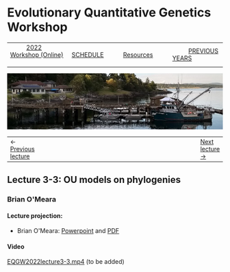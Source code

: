 
# Evolutionary Quantitative Genetics Workshop #

|        |        |        |    |
|--------|---------------------------------------------|--------------------|------------------------------------------|
| &nbsp;&nbsp;&nbsp;&nbsp;&nbsp;&nbsp;&nbsp;&nbsp;&nbsp; [2022 Workshop (Online)](/index.html) &nbsp;&nbsp;&nbsp;&nbsp;&nbsp;&nbsp;&nbsp;&nbsp;&nbsp; | &nbsp;&nbsp;&nbsp;&nbsp;&nbsp;&nbsp;&nbsp;&nbsp;&nbsp;&nbsp;&nbsp;&nbsp; [SCHEDULE](schedule.html) &nbsp;&nbsp;&nbsp;&nbsp;&nbsp;&nbsp;&nbsp;&nbsp;&nbsp; | &nbsp;&nbsp;&nbsp;&nbsp;&nbsp;&nbsp;&nbsp;&nbsp;&nbsp;&nbsp;&nbsp;&nbsp; [Resources](resources.html) &nbsp;&nbsp;&nbsp;&nbsp;&nbsp;&nbsp;&nbsp;&nbsp;&nbsp; | &nbsp;&nbsp;&nbsp;&nbsp;&nbsp;&nbsp;&nbsp;&nbsp;&nbsp; [PREVIOUS YEARS](previous.html) &nbsp;&nbsp;&nbsp;&nbsp;&nbsp;&nbsp; |


<div align="left">
<img src="/media/FHLimage2018b.jpg" alt="FHL waterfront in 2018">
</div>

<table><tr><td>&larr; <a href="lecture3-2.html">Previous lecture</a></td><td width="665">&nbsp;</td><td> <a href="lecture4-1.html">Next lecture &rarr;</a></td></tr></table>

  

## Lecture 3-3: OU models on phylogenies ##

### Brian O'Meara ###
  
#### Lecture projection: ####

* Brian O'Meara: [Powerpoint](https://drive.google.com/file/d/1c9h6XQ8-xIhKFKB_hhLp6qkIfGbTp8gu/view?usp=sharing) and [PDF](https://drive.google.com/file/d/1OurRKzePbqBJCYm27-tuq1GJdYODGJhl/view?usp=sharing)

#### Video ####

[EQGW2022lecture3-3.mp4]() (to be added)


